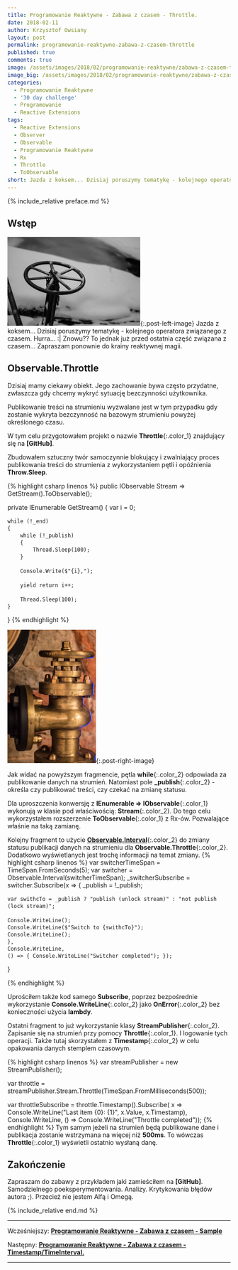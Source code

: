 ```yaml
---
title: Programowanie Reaktywne - Zabawa z czasem - Throttle.
date: 2018-02-11
author: Krzysztof Owsiany
layout: post
permalink: programowanie-reaktywne-zabawa-z-czasem-throttle
published: true
comments: true        
image: /assets/images/2018/02/programowanie-reaktywne/zabawa-z-czasem-throttle/post.jpg
image_big: /assets/images/2018/02/programowanie-reaktywne/zabawa-z-czasem-throttle/post-big.jpg
categories:
  - Programowanie Reaktywne
  - '30 day challenge'
  - Programowanie
  - Reactive Extensions
tags:
  - Reactive Extensions
  - Observer
  - Observable
  - Programowanie Reaktywne
  - Rx
  - Throttle
  - ToObservable
short: Jazda z koksem... Dzisiaj poruszymy tematykę - kolejnego operatora związanego z czasem. Hurra... Znowu. To jednak już przed ostatnia część związana z czasem... Zapraszam ponownie do krainy reaktywnej magii.
---
```

{% include_relative preface.md %}

## Wstęp
[![Reactive Extensions - Throttle][post]][post-big]{:.post-left-image}
Jazda z koksem... Dzisiaj poruszymy tematykę - kolejnego operatora związanego z czasem. Hurra... :| Znowu?? To jednak już przed ostatnia część związana z czasem... Zapraszam ponownie do krainy reaktywnej magii.

## Observable.Throttle
Dzisiaj mamy ciekawy obiekt. Jego zachowanie bywa często przydatne, zwłaszcza gdy chcemy wykryć sytuację bezczynności użytkownika. 

Publikowanie treści na strumieniu wyzwalane jest w tym przypadku gdy zostanie wykryta bezczynność na bazowym strumieniu powyżej określonego czasu.

W tym celu przygotowałem projekt o nazwie **Throttle**{:.color_1} znajdujący się na **[GitHub]**.

Zbudowałem sztuczny twór samoczynnie blokujący i zwalniający proces publikowania treści do strumienia z wykorzystaniem pętli i opóźnienia **Throw.Sleep**.

{% highlight csharp linenos %}
public IObservable<int> Stream => GetStream().ToObservable();

private IEnumerable<int> GetStream()
{
	var i = 0;

	while (!_end)
	{
		while (!_publish)
		{
			Thread.Sleep(100);
		}

		Console.Write($"{i},");

		yield return i++;

		Thread.Sleep(100);
	}
}
{% endhighlight %}

[![Reactive Extensions - Throttle][image1]][image1-big]{:.post-right-image}

Jak widać na powyższym fragmencie, pętla **while**{:.color_2} odpowiada za publikowanie danych na strumień. Natomiast pole **_publish**{:.color_2} - określa czy publikować treści, czy czekać na zmianę statusu.

Dla uproszczenia konwersję z **IEnumerable => IObservable**{:.color_1} wykonują w klasie pod właściwością: **Stream**{:.color_2}.
Do tego celu wykorzystałem rozszerzenie **ToObservable**{:.color_1} z Rx-ów. Pozwalające właśnie na taką zamianę.

Kolejny fragment to użycie **[Observable.Interval]**{:.color_2} do zmiany statusu publikacji danych na strumieniu dla **Observable.Throttle**{:.color_2}. Dodatkowo wyświetlanych jest trochę informacji na temat zmiany. 
{% highlight csharp linenos %}
var switcherTimeSpan = TimeSpan.FromSeconds(5);
var switcher = Observable.Interval(switcherTimeSpan);
_switcherSubscribe = switcher.Subscribe(x =>
	{
	_publish = !_publish;

	var swithcTo = _publish ? "publish (unlock stream)" : "not publish (lock stream)";

	Console.WriteLine();
	Console.WriteLine($"Switch to {swithcTo}");
	Console.WriteLine();
	},
	Console.WriteLine,
	() => { Console.WriteLine("Switcher completed"); });
}

{% endhighlight %}

Uprościłem także kod samego **Subscribe**, poprzez bezpośrednie wykorzystanie **Console.WriteLine**{:.color_2} jako **OnError**{:.color_2} bez konieczności użycia **lambdy**.

Ostatni fragment to już wykorzystanie klasy **StreamPublisher**{:.color_2}. Zapisanie się na strumień przy pomocy **Throttle**{:.color_1}. I logowanie tych operacji. Także tutaj skorzystałem z **Timestamp**{:.color_2} w celu opakowania danych stemplem czasowym.

{% highlight csharp linenos %}
var streamPublisher = new StreamPublisher();

var throttle = streamPublisher.Stream.Throttle(TimeSpan.FromMilliseconds(500));

var throttleSubscribe = throttle.Timestamp().Subscribe(
	x => Console.WriteLine("Last item {0}: {1}", x.Value, x.Timestamp),
	Console.WriteLine,
	() => Console.WriteLine("Throttle completed"));
{% endhighlight %}
Tym samym jeżeli na strumień będą publikowane dane i publikacja zostanie wstrzymana na więcej niż **500ms**. To wówczas **Throttle**{:.color_1} wyświetli ostatnio wysłaną danę.

## Zakończenie
Zapraszam do zabawy z przykładem jaki zamieściłem na **[GitHub]**. Samodzielnego poeksperymentowania. Analizy. Krytykowania błędów autora ;). Przecież nie jestem Alfą i Omegą.

{% include_relative end.md %}

------
Wcześniejszy: **[Programowanie Reaktywne - Zabawa z czasem - Sample][previous]**

Następny: **[Programowanie Reaktywne - Zabawa z czasem - Timestamp/TimeInterval.][next]**

------
[previous]: {{site.url}}/programowanie-reaktywne-zabawa-z-czasem-sample
[next]: {{site.url}}/programowanie-reaktywne-zabawa-z-czasem-timestamp-and-timeinterval

[post]: /assets/images/2018/02/programowanie-reaktywne/zabawa-z-czasem-throttle/post.jpg
[post-big]: /assets/images/2018/02/programowanie-reaktywne/zabawa-z-czasem-throttle/post-big.jpg

[image1]: /assets/images/2018/02/programowanie-reaktywne/zabawa-z-czasem-throttle/image1.jpg
[image1-big]: /assets/images/2018/02/programowanie-reaktywne/zabawa-z-czasem-throttle/image1-big.jpg

[Observable.Interval]: {{site.url}}/programowanie-reaktywne-zabawa-z-czasem-interval